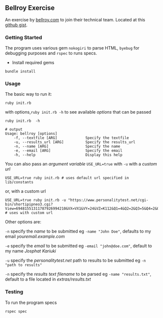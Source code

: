 ## Bellroy Exercise

An exercise by [bellroy.com](https://bellroy.com) to join their technical team. Located at this [github gist](https://gist.github.com/michaelwebb76/b6cf04557f3c639966096bdda65f503c).

### Getting Started
The program uses various gem `nokogiri` to parse HTML, `byebug` for debugging purposes and `rspec` to runs specs.

- Install required gems

```shell
bundle install
```

### Usage

The basic way to run it:

```shell
ruby init.rb
```

with options,`ruby init.rb -h` to see available *options* that can be passed

```shell
ruby init.rb  -h

# output
Usage: bellroy [options]
    -f, --textfile [ARG]             Specify the textfile
    -u, --results_url [ARG]          Specify the results_url
    -n, --name [ARG]                 Specify the name
    -e, --email [ARG]                Specify the email
    -h, --help                       Display this help
```

You can also pass an *argument variable* `USE_URL=true` with `-u` with a *custom url*

```shell
USE_URL=true ruby init.rb # uses default url specified in lib/constants
```

or,  with a custom url

```shell
USE_URL=true ruby init.rb -u "https://www.personalitytest.net/cgi-bin/shortipipneo3.cgi?View=69481551311787926994210&VX=VX1&VY=24&VZ=K112&Q1=4&Q2=2&Q3=5&Q4=2&Q5=2&Q6=5&Q7=1&Q8=5&Q9=4&Q10=2&Q11=2&Q12=2&Q13=5&Q14=4&Q15=4&Q16=4&Q17=4&Q18=2&Q19=5&Q20=4&Q21=1&Q22=2&Q23=4&Q24=4&Q25=2&Q26=4&Q27=4&Q28=2&Q29=4&Q30=4&Q31=4&Q32=2&Q33=2&Q34=4&Q35=4&Q36=4&Q37=1&Q38=4&Q39=4&Q40=2&Q41=2&Q42=4&Q43=4&Q44=4&Q45=4&Q46=2&Q47=2&Q48=2&Q49=2&Q50=4&Q51=2&Q52=2&Q53=4&Q54=4&Q55=4&Q56=5&Q57=1&Q58=2&Q59=4&Q60=4&Q61=4&Q62=4&Q63=4&Q64=2&Q65=4&Q66=4&Q67=2&Q68=2&Q69=4&Q70=2&Q71=4&Q72=2&Q73=4&Q74=4&Q75=4&Q76=2&Q77=4&Q78=2&Q79=4&Q80=4&Q81=2&Q82=2&Q83=5&Q84=2&Q85=5&Q86=2&Q87=4&Q88=2&Q89=4&Q90=4&Q91=4&Q92=2&Q93=4&Q94=2&Q95=4&Q96=4&Q97=2&Q98=4&Q99=4&Q100=2&Q101=2&Q102=4&Q103=4&Q104=4&Q105=4&Q106=4&Q107=4&Q108=2&Q109=2&Q110=4&Q111=2&Q112=4&Q113=4&Q114=2&Q115=2&Q116=4&Q117=4&Q118=4&Q119=2&Q120=4" # uses with custom url
```

Other options are:

`-n` specify the *name* to be submitted eg `-name "John Doe"`, defaults to my email *youremail.example.com*

`-e` specify the *email* to be submitted eg `-email "john@doe.com"`, default to my name *Josphat Kariuki*

`-u` specify the *personalitytest.net* path to results to be submitted eg `-n "path to results"`

`-n` specify the *results text filename* to be parsed eg `-name "results.txt"`, default to a file located in *extras/results.txt*



### Testing

To run the program specs

```shell
rspec spec
```
